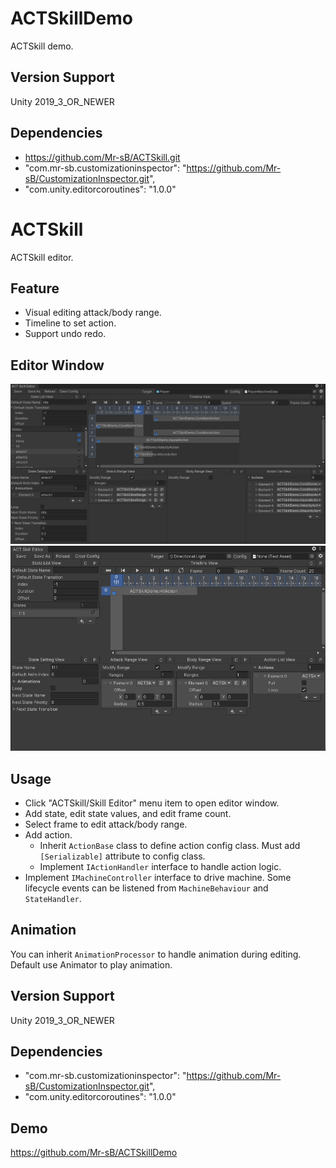 # ACTSkillDemo
ACTSkill demo.

## Version Support
Unity 2019_3_OR_NEWER

## Dependencies
- https://github.com/Mr-sB/ACTSkill.git
- "com.mr-sb.customizationinspector": "https://github.com/Mr-sB/CustomizationInspector.git",
- "com.unity.editorcoroutines": "1.0.0"

# ACTSkill
ACTSkill editor.

## Feature
- Visual editing attack/body range.
- Timeline to set action.
- Support undo redo.

## Editor Window
![image](https://github.com/Mr-sB/ACTSkill/raw/main/Screenshots~/EditorWindow.png)
![image](https://github.com/Mr-sB/ACTSkill/raw/main/Screenshots~/ReplaceWindowNode.gif)

## Usage
- Click "ACTSkill/Skill Editor" menu item to open editor window.
- Add state, edit state values, and edit frame count.
- Select frame to edit attack/body range.
- Add action.
    - Inherit `ActionBase` class to define action config class.
      Must add `[Serializable]` attribute to config class.
    - Implement `IActionHandler` interface to handle action logic.
- Implement `IMachineController` interface to drive machine.
  Some lifecycle events can be listened from `MachineBehaviour` and `StateHandler`.

## Animation
You can inherit `AnimationProcessor` to handle animation during editing.
Default use Animator to play animation.

## Version Support
Unity 2019_3_OR_NEWER

## Dependencies
- "com.mr-sb.customizationinspector": "https://github.com/Mr-sB/CustomizationInspector.git",
- "com.unity.editorcoroutines": "1.0.0"

## Demo
https://github.com/Mr-sB/ACTSkillDemo
